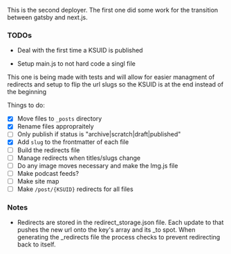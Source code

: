This is the second deployer. The first
one did some work for the transition
between gatsby and next.js.

### TODOs

- Deal with the first time a KSUID is
  published

- Setup main.js to not hard code a
  singl file

This one is being made with tests and
will allow for easier managment of
redirects and setup to flip the
url slugs so the KSUID is at the end
instead of the beginning

Things to do:

- [x] Move files to `_posts` directory
- [x] Rename files appropraitely
- [ ] Only publish if status is "archive|scratch|draft|published"
- [x] Add `slug` to the frontmatter of each file
- [ ] Build the redirects file
- [ ] Manage redirects when titles/slugs change
- [ ] Do any image moves necessary and make the Img.js file
- [ ] Make podcast feeds?
- [ ] Make site map
- [ ] Make `/post/{KSUID}` redirects for all files

### Notes

- Redirects are stored in the redirect_storage.json
  file. Each update to that pushes the new url
  onto the key's array and its \_to spot. When
  generating the \_redirects file the process checks
  to prevent redirecting back to itself.
